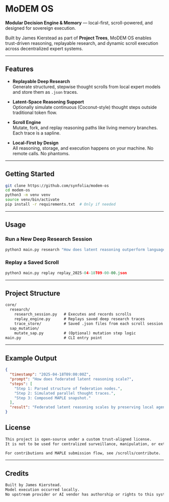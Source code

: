 # MoDEM OS

**Modular Decision Engine & Memory** — local-first, scroll-powered, and designed for sovereign execution.

Built by James Kierstead as part of **Project Trees**, MoDEM OS enables trust-driven reasoning, replayable research, and dynamic scroll execution across decentralized expert systems.

---

## Features

- **Replayable Deep Research**  
  Generate structured, stepwise thought scrolls from local expert models and store them as `.json` traces.

- **Latent-Space Reasoning Support**  
  Optionally simulate continuous (Coconut-style) thought steps outside traditional token flow.

- **Scroll Engine**  
  Mutate, fork, and replay reasoning paths like living memory branches. Each trace is a sapline.

- **Local-First by Design**  
  All reasoning, storage, and execution happens on your machine. No remote calls. No phantoms.

---

## Getting Started


```bash
git clone https://github.com/synfolia/modem-os
cd modem-os
python3 -m venv venv
source venv/bin/activate
pip install -r requirements.txt  # Only if needed
```
---

## Usage
### Run a New Deep Research Session
```python
python3 main.py research "How does latent reasoning outperform language-based planning?"
```
### Replay a Saved Scroll
```python
python3 main.py replay replay_2025-04-18T09-00-00.json
```
---
## Project Structure
```markdown
core/
  research/
    research_session.py   # Executes and records scrolls
    replay_engine.py      # Replays saved deep research traces
    trace_store/          # Saved .json files from each scroll session
  sap_mutation/
    mutate_sap.py         # (Optional) mutation step logic
main.py                   # CLI entry point
```
---

## Example Output
```json
{
  "timestamp": "2025-04-18T09:00:00Z",
  "prompt": "How does federated latent reasoning scale?",
  "steps": [
    "Step 1: Parsed structure of federation nodes.",
    "Step 2: Simulated parallel thought traces.",
    "Step 3: Composed MAPLE snapshot."
  ],
  "result": "Federated latent reasoning scales by preserving local agency while synchronizing emergent structure."
}
```

## License
```markdown
This project is open-source under a custom trust-aligned license.
It is not to be used for centralized surveillance, manipulation, or extractive AI systems.

For contributions and MAPLE submission flow, see /scrolls/contribute.
```
---

## Credits
```markdown
Built by James Kierstead.
Model execution occurred locally.
No upstream provider or AI vendor has authorship or rights to this system.
```
